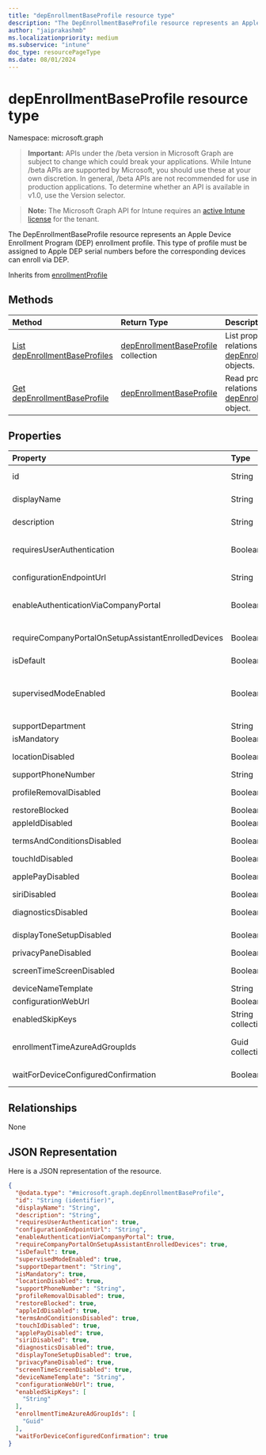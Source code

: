 ```yaml
---
title: "depEnrollmentBaseProfile resource type"
description: "The DepEnrollmentBaseProfile resource represents an Apple Device Enrollment Program (DEP) enrollment profile. This type of profile must be assigned to Apple DEP serial numbers before the corresponding devices can enroll via DEP."
author: "jaiprakashmb"
ms.localizationpriority: medium
ms.subservice: "intune"
doc_type: resourcePageType
ms.date: 08/01/2024
---
```


# depEnrollmentBaseProfile resource type

Namespace: microsoft.graph

> **Important:** APIs under the /beta version in Microsoft Graph are subject to change which could break your applications. While Intune /beta APIs are supported by Microsoft, you should use these at your own discretion. In general, /beta APIs are not recommended for use in production applications. To determine whether an API is available in v1.0, use the Version selector.

> **Note:** The Microsoft Graph API for Intune requires an [active Intune license](https://go.microsoft.com/fwlink/?linkid=839381) for the tenant.

The DepEnrollmentBaseProfile resource represents an Apple Device Enrollment Program (DEP) enrollment profile. This type of profile must be assigned to Apple DEP serial numbers before the corresponding devices can enroll via DEP.


Inherits from [enrollmentProfile](../resources/intune-enrollment-enrollmentprofile.md)

## Methods
|Method|Return Type|Description|
|:---|:---|:---|
|[List depEnrollmentBaseProfiles](../api/intune-enrollment-depenrollmentbaseprofile-list.md)|[depEnrollmentBaseProfile](../resources/intune-enrollment-depenrollmentbaseprofile.md) collection|List properties and relationships of the [depEnrollmentBaseProfile](../resources/intune-enrollment-depenrollmentbaseprofile.md) objects.|
|[Get depEnrollmentBaseProfile](../api/intune-enrollment-depenrollmentbaseprofile-get.md)|[depEnrollmentBaseProfile](../resources/intune-enrollment-depenrollmentbaseprofile.md)|Read properties and relationships of the [depEnrollmentBaseProfile](../resources/intune-enrollment-depenrollmentbaseprofile.md) object.|

## Properties
|Property|Type|Description|
|:---|:---|:---|
|id|String|The GUID for the object Inherited from [enrollmentProfile](../resources/intune-enrollment-enrollmentprofile.md)|
|displayName|String|Name of the profile Inherited from [enrollmentProfile](../resources/intune-enrollment-enrollmentprofile.md)|
|description|String|Description of the profile Inherited from [enrollmentProfile](../resources/intune-enrollment-enrollmentprofile.md)|
|requiresUserAuthentication|Boolean|Indicates if the profile requires user authentication Inherited from [enrollmentProfile](../resources/intune-enrollment-enrollmentprofile.md)|
|configurationEndpointUrl|String|Configuration endpoint url to use for Enrollment Inherited from [enrollmentProfile](../resources/intune-enrollment-enrollmentprofile.md)|
|enableAuthenticationViaCompanyPortal|Boolean|Indicates to authenticate with Apple Setup Assistant instead of Company Portal. Inherited from [enrollmentProfile](../resources/intune-enrollment-enrollmentprofile.md)|
|requireCompanyPortalOnSetupAssistantEnrolledDevices|Boolean|Indicates that Company Portal is required on setup assistant enrolled devices Inherited from [enrollmentProfile](../resources/intune-enrollment-enrollmentprofile.md)|
|isDefault|Boolean|Indicates if this is the default profile|
|supervisedModeEnabled|Boolean|Supervised mode, True to enable, false otherwise. See https://learn.microsoft.com/intune/deploy-use/enroll-devices-in-microsoft-intune for additional information.|
|supportDepartment|String|Support department information|
|isMandatory|Boolean|Indicates if the profile is mandatory|
|locationDisabled|Boolean|Indicates if Location service setup pane is disabled|
|supportPhoneNumber|String|Support phone number|
|profileRemovalDisabled|Boolean|Indicates if the profile removal option is disabled|
|restoreBlocked|Boolean|Indicates if Restore setup pane is blocked|
|appleIdDisabled|Boolean|Indicates if Apple id setup pane is disabled|
|termsAndConditionsDisabled|Boolean|Indicates if 'Terms and Conditions' setup pane is disabled|
|touchIdDisabled|Boolean|Indicates if touch id setup pane is disabled|
|applePayDisabled|Boolean|Indicates if Apple pay setup pane is disabled|
|siriDisabled|Boolean|Indicates if siri setup pane is disabled|
|diagnosticsDisabled|Boolean|Indicates if diagnostics setup pane is disabled|
|displayToneSetupDisabled|Boolean|Indicates if displaytone setup screen is disabled|
|privacyPaneDisabled|Boolean|Indicates if privacy screen is disabled|
|screenTimeScreenDisabled|Boolean|Indicates if screen timeout setup is disabled|
|deviceNameTemplate|String|Sets a literal or name pattern.|
|configurationWebUrl|Boolean|URL for setup assistant login|
|enabledSkipKeys|String collection|enabledSkipKeys contains all the enabled skip keys as strings|
|enrollmentTimeAzureAdGroupIds|Guid collection|EnrollmentTimeAzureAdGroupIds contains list of enrollment time Azure Group Ids to be associated with profile|
|waitForDeviceConfiguredConfirmation|Boolean|Indicates if the device will need to wait for configured confirmation|

## Relationships
None

## JSON Representation
Here is a JSON representation of the resource.
<!-- {
  "blockType": "resource",
  "keyProperty": "id",
  "@odata.type": "microsoft.graph.depEnrollmentBaseProfile"
}
-->
``` json
{
  "@odata.type": "#microsoft.graph.depEnrollmentBaseProfile",
  "id": "String (identifier)",
  "displayName": "String",
  "description": "String",
  "requiresUserAuthentication": true,
  "configurationEndpointUrl": "String",
  "enableAuthenticationViaCompanyPortal": true,
  "requireCompanyPortalOnSetupAssistantEnrolledDevices": true,
  "isDefault": true,
  "supervisedModeEnabled": true,
  "supportDepartment": "String",
  "isMandatory": true,
  "locationDisabled": true,
  "supportPhoneNumber": "String",
  "profileRemovalDisabled": true,
  "restoreBlocked": true,
  "appleIdDisabled": true,
  "termsAndConditionsDisabled": true,
  "touchIdDisabled": true,
  "applePayDisabled": true,
  "siriDisabled": true,
  "diagnosticsDisabled": true,
  "displayToneSetupDisabled": true,
  "privacyPaneDisabled": true,
  "screenTimeScreenDisabled": true,
  "deviceNameTemplate": "String",
  "configurationWebUrl": true,
  "enabledSkipKeys": [
    "String"
  ],
  "enrollmentTimeAzureAdGroupIds": [
    "Guid"
  ],
  "waitForDeviceConfiguredConfirmation": true
}
```